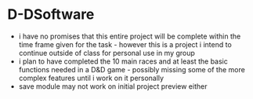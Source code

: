 # D-DSoftware
- i have no promises that this entire project will be complete within the time frame given for the task - however this is a project i intend to continue outside of class for personal use in my group
- i plan to have completed the 10 main races and at least the basic functions needed in a D&D game - possibly missing some of the more complex features until i work on it personally
- save module may not work on initial project preview either